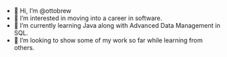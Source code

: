 - 👋 Hi, I’m @ottobrew
- 👀 I’m interested in moving into a career in software.
- 🌱 I’m currently learning Java along with Advanced Data Management in SQL.
- 💞️ I’m looking to show some of my work so far while learning from others.

<!---
ottobrew/ottobrew is a ✨ special ✨ repository because its `README.md` (this file) appears on your GitHub profile.
You can click the Preview link to take a look at your changes.
--->
